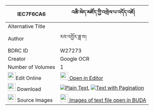 |IEC7F6CA6|འཆི་མེད་མཛོད་ཀྱི་འགྲེལ་པ་འདོད་འཇོ། 
| --- | --- 
|Alternative Title |
|Author| རབ་འབྱོར་ཟླ་བ།
|BDRC ID | W27273
|Creator | Google OCR
|Number of Volumes| 1
|<img width="25" src="https://img.icons8.com/color/25/000000/edit-property.png">Edit Online| [<img width="25" src="https://avatars.githubusercontent.com/u/45091458?s=200&v=4"> Open in Editor](http://editor.openpecha.org/IEC7F6CA6)
|<img width="25" src="https://img.icons8.com/fluent/48/000000/download-2.png"/>  Download | [![](https://img.icons8.com/color/20/000000/txt.png)Plain Text](https://github.com/Openpecha/IEC7F6CA6/releases/download/v2/chime_dzo_kyi_drelpa_dojo_plain_IEC7F6CA6.zip), [![](https://img.icons8.com/color/20/000000/txt.png)Text with Pagination](https://github.com/Openpecha/IEC7F6CA6/releases/download/v2/chime_dzo_kyi_drelpa_dojo_pages_IEC7F6CA6.zip)
|<img width="25" src="https://img.icons8.com/plasticine/100/000000/pictures-folder.png"/>  Source Images | [<img width="25" src="https://library.bdrc.io/icons/BUDA-small.svg"> Images of text file open in BUDA](https://library.bdrc.io/show/bdr:W27273)